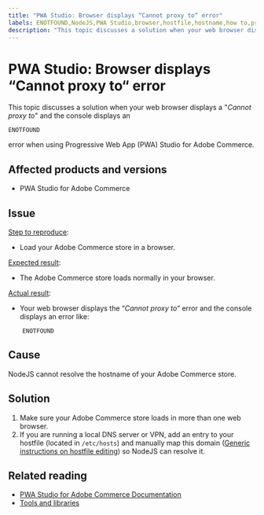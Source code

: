 ```yaml
---
title: "PWA Studio: Browser displays “Cannot proxy to“ error"
labels: ENOTFOUND,NodeJS,PWA Studio,browser,hostfile,hostname,how to,proxy,Adobe Commerce,PWA Studio for Adobe Commerce,Progressive Web App Studio
description: "This topic discusses a solution when your web browser displays a \"*Cannot proxy to*\" and the console displays an"
---
```


# PWA Studio: Browser displays “Cannot proxy to“ error

This topic discusses a solution when your web browser displays a "*Cannot proxy to*" and the console displays an

```clike
ENOTFOUND
```

error when using Progressive Web App (PWA) Studio for Adobe Commerce.

## Affected products and versions

* PWA Studio for Adobe Commerce

## Issue

<u>Step to reproduce</u>:

* Load your Adobe Commerce store in a browser.

<u>Expected result</u>:

* The Adobe Commerce store loads normally in your browser.

<u>Actual result</u>:

* Your web browser displays the “*Cannot proxy to*“ error and the console displays an error like:

```clike
    ENOTFOUND
```


## Cause

NodeJS cannot resolve the hostname of your Adobe Commerce store.

## Solution

1. Make sure your Adobe Commerce store loads in more than one web browser.
1. If you are running a local DNS server or VPN, add an entry to your hostfile (located in `/etc/hosts`) and manually map this domain ([Generic instructions on hostfile editing](https://linuxize.com/post/how-to-edit-your-hosts-file/)) so NodeJS can resolve it.

## Related reading

* [PWA Studio for Adobe Commerce Documentation](https://magento.github.io/pwa-studio/)
* [Tools and libraries](https://magento.github.io/pwa-studio/technologies/tools-libraries/)